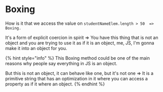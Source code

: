 # Boxing

How is it that we access the value on `studentNameElem.length > 50  => Boxing.`

It's a form of explicit coercion in spirit => You have this thing that is not an object and you are trying to use it as if it is an object, me, JS, I'm gonna make it into an object for you.

{% hint style="info" %}
This Boxing method could be one of the main reasons why people say everything in JS is an object.

But this is not an object, it can behave like one, but it's not one => It is a primitive string that has an optimization in it where you can access a property as if it where an object.
{% endhint %}
